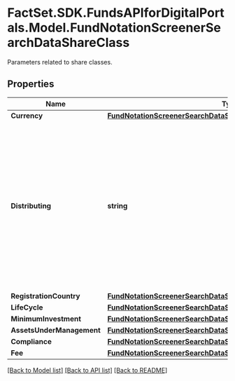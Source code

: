 # FactSet.SDK.FundsAPIforDigitalPortals.Model.FundNotationScreenerSearchDataShareClass
Parameters related to share classes.

## Properties

Name | Type | Description | Notes
------------ | ------------- | ------------- | -------------
**Currency** | [**FundNotationScreenerSearchDataShareClassCurrency**](FundNotationScreenerSearchDataShareClassCurrency.md) |  | [optional] 
**Distributing** | **string** | Defines whether or not distributing share classes are included in the result. A share class may distribute (pay out) the earnings to the investors or may reinvest them. | [optional] [default to DistributingEnum.Include]
**RegistrationCountry** | [**FundNotationScreenerSearchDataShareClassRegistrationCountry**](FundNotationScreenerSearchDataShareClassRegistrationCountry.md) |  | [optional] 
**LifeCycle** | [**FundNotationScreenerSearchDataShareClassLifeCycle**](FundNotationScreenerSearchDataShareClassLifeCycle.md) |  | [optional] 
**MinimumInvestment** | [**FundNotationScreenerSearchDataShareClassMinimumInvestment**](FundNotationScreenerSearchDataShareClassMinimumInvestment.md) |  | [optional] 
**AssetsUnderManagement** | [**FundNotationScreenerSearchDataShareClassAssetsUnderManagement**](FundNotationScreenerSearchDataShareClassAssetsUnderManagement.md) |  | [optional] 
**Compliance** | [**FundNotationScreenerSearchDataShareClassCompliance**](FundNotationScreenerSearchDataShareClassCompliance.md) |  | [optional] 
**Fee** | [**FundNotationScreenerSearchDataShareClassFee**](FundNotationScreenerSearchDataShareClassFee.md) |  | [optional] 

[[Back to Model list]](../README.md#documentation-for-models) [[Back to API list]](../README.md#documentation-for-api-endpoints) [[Back to README]](../README.md)

